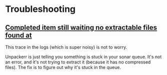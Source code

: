 
# Troubleshooting

## [Completed item still waiting no extractable files found at](https://github.com/Unpackerr/unpackerr/issues/169)

This trace in the logs (which is super noisy) is not to worry.

Unpackerr is just telling you something is stuck in your sonar queue. It's not an error, and it's not trying to extract it (because it has no compressed files). The fix is to figure out why it's stuck in the queue.


